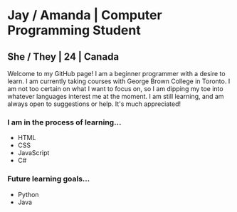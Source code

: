 <h1>Jay / Amanda | Computer Programming Student</h1>
<h2>She / They | 24 | Canada</h2>
Welcome to my GitHub page! I am a beginner programmer with a desire to learn. I am currently taking courses with George Brown College in Toronto. I am not too certain on what I want to focus on, so I am dipping my toe into whatever languages interest me at the moment. I am still learning, and am always open to suggestions or help. It's much appreciated!


<h3>I am in the process of learning...</h3>
  <ul>
    <li>HTML</li>
    <li>CSS</li>
    <li>JavaScript</li>
    <li>C#</li>
  </ul>
  
<h3>Future learning goals...</h3>
<ul>
  <li>Python</li>
  <li>Java</li>
<!--
**TheGeneralJay/TheGeneralJay** is a ✨ _special_ ✨ repository because its `README.md` (this file) appears on your GitHub profile.

Here are some ideas to get you started:

- 🔭 I’m currently working on ...
- 🌱 I’m currently learning ...
- 👯 I’m looking to collaborate on ...
- 🤔 I’m looking for help with ...
- 💬 Ask me about ...
- 📫 How to reach me: ...
- 😄 Pronouns: ...
- ⚡ Fun fact: ...
-->

